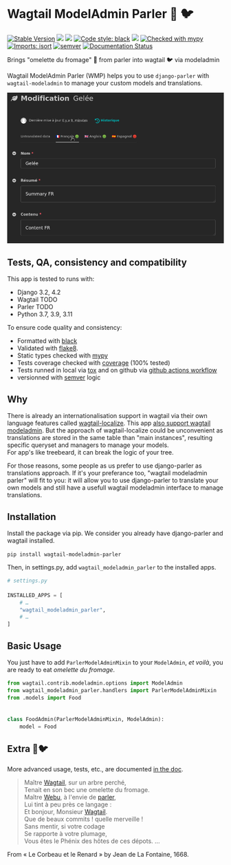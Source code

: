 # Wagtail ModelAdmin Parler 🧀 🐦 

[![Stable Version](https://img.shields.io/pypi/v/wagtail-modeladmin-parler?color=blue)](https://pypi.org/project/wagtail-modeladmin-parler/)
![](https://img.shields.io/badge/python-3.7%20to%203.11-blue)
![](https://img.shields.io/badge/django-3.2%20to%204.2-blue)
[![Code style: black](https://img.shields.io/badge/code%20style-black-000000.svg)](https://github.com/psf/black)
![](https://img.shields.io/badge/coverage-100%25-green)
[![Checked with mypy](https://www.mypy-lang.org/static/mypy_badge.svg)](https://mypy-lang.org/)
[![Imports: isort](https://img.shields.io/badge/%20imports-isort-%231674b1?style=flat&labelColor=ef8336)](https://pycqa.github.io/isort/)
[![semver](https://img.shields.io/badge/semver-2.0.0-green)](https://semver.org/)
[![Documentation Status](https://readthedocs.org/projects/wagtail-modeladmin-parler/badge/?version=latest)](https://wagtail-modeladmin-parler.readthedocs.io/en/latest/?badge=latest)

Brings "omelette du fromage" 🧀 from parler into wagtail 🐦 via modeladmin

Wagtail ModelAdmin Parler (WMP) helps you to use `django-parler` with `wagtail-modeladmin` to 
manage your custom models and translations.

![Translated and untranslated tabs](docs/source/images/translated-and-untranslated-tabs.png)

## Tests, QA, consistency and compatibility

This app is tested to runs with:

* Django 3.2, 4.2
* Wagtail TODO
* Parler TODO
* Python 3.7, 3.9, 3.11

To ensure code quality and consistency:

* Formatted with [black](https://pypi.org/project/black/)
* Validated with [flake8](https://pypi.org/project/flake8/). 
* Static types checked with [mypy](https://pypi.org/project/mypy/)
* Tests coverage checked with [coverage](https://pypi.org/project/coverage/) (100% tested)
* Tests runned in local via [tox](https://pypi.org/project/tox/) and on github via [github actions workflow](https://docs.github.com/en/actions/using-workflows)
* versionned with [semver](https://semver.org) logic

## Why

There is already an internationalisation support in wagtail via their own language features called [wagtail-localize](https://www.wagtail-localize.org/). 
This app [also support wagtail modeladmin](https://www.wagtail-localize.org/how-to/modeladmin/).
But the approach of wagtail-localize could be unconvenient as translations are stored in the same
table than "main instances", resulting specific queryset and managers to manage your models.  
For app's like treebeard, it can break the logic of your tree.

For those reasons, some people as us prefer to use django-parler as translations approach. If it's
your preferance too, "wagtail modeladmin parler" will fit to you: it will allow you to use 
django-parler to translate your own models and still have a usefull wagtail modeladmin interface to
manage translations.

## Installation

Install the package via pip. We consider you already have django-parler and wagtail installed.

`pip install wagtail-modeladmin-parler`

Then, in settings.py, add `wagtail_modeladmin_parler` to the installed apps.

```python
# settings.py

INSTALLED_APPS = [
    # …
    "wagtail_modeladmin_parler",
    # …
]
```

## Basic Usage


You just have to add `ParlerModelAdminMixin` to your `ModelAdmin`, *et voilà*, you are ready to 
eat *omelette du fromage*.

```python
from wagtail.contrib.modeladmin.options import ModelAdmin
from wagtail_modeladmin_parler.handlers import ParlerModelAdminMixin
from .models import Food


class FoodAdmin(ParlerModelAdminMixin, ModelAdmin):
    model = Food
```


## Extra 🧀🐦

More advanced usage, tests, etc., are documented [in the doc](https://readthedocs.org/projects/wagtail-modeladmin-parler/badge/?version=latest).

> Maître [Wagtail][wagtail], sur un arbre perché,  
> Tenait en son bec une omelette du fromage.  
> Maître [Webu][webu], à l'envie de [parler][parler],  
> Lui tint à peu près ce langage :  
> Et bonjour, Monsieur [Wagtail][wagtail].  
> Que de beaux commits ! quelle merveille !  
> Sans mentir, si votre codage  
> Se rapporte à votre plumage,  
> Vous êtes le Phénix des hôtes de ces dépots.
> …

From « Le Corbeau et le Renard » by Jean de La Fontaine, 1668.

[wagtail]: https://docs.wagtail.org/en/stable/index.html
[parler]: https://django-parler.readthedocs.io/en/stable/index.html
[webu]: https://www.webu.coop
